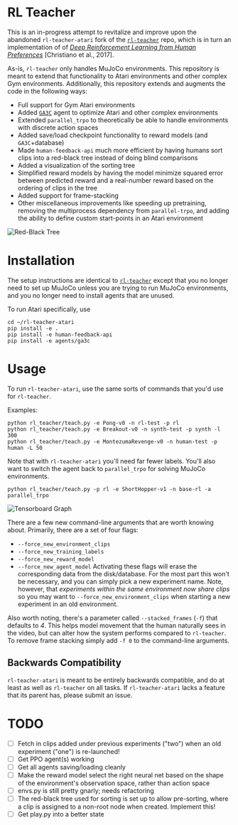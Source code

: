 # RL Teacher

This is an in-progress attempt to revitalize and improve upon the abandoned `rl-teacher-atari` fork of the [`rl-teacher`](https://github.com/nottombrown/rl-teacher) repo, which is in turn an implementation of of [*Deep Reinforcement Learning from Human Preferences*](https://arxiv.org/abs/1706.03741) [Christiano et al., 2017].

As-is, `rl-teacher` only handles MuJoCo environments. This repository is meant to extend that functionality to Atari environments and other complex Gym environments. Additionally, this repository extends and augments the code in the following ways:

- Full support for Gym Atari environments
- Added [`GA3C`](https://github.com/NVlabs/GA3C) agent to optimize Atari and other complex environments
- Extended `parallel_trpo` to theoretically be able to handle environments with discrete action spaces
- Added save/load checkpoint functionality to reward models (and `GA3C`+database)
- Made `human-feedback-api` much more efficient by having humans sort clips into a red-black tree instead of doing blind comparisons
- Added a visualization of the sorting tree
- Simplified reward models by having the model minimize squared error between predicted reward and a real-number reward based on the ordering of clips in the tree
- Added support for frame-stacking
- Other miscellaneous improvements like speeding up pretraining, removing the multiprocess dependency from `parallel-trpo`, and adding the ability to define custom start-points in an Atari environment

![Red-Black Tree](https://i.imgur.com/AfFBxpy.png)

# Installation

The setup instructions are identical to [`rl-teacher`](https://github.com/nottombrown/rl-teacher#installation) except that you no longer need to set up MuJoCo unless you are trying to run MuJoCo environments, and you no longer need to install agents that are unused.

To run Atari specifically, use
```
cd ~/rl-teacher-atari
pip install -e .
pip install -e human-feedback-api
pip install -e agents/ga3c
```

# Usage

To run `rl-teacher-atari`, use the same sorts of commands that you'd use for `rl-teacher`.

Examples:
```
python rl_teacher/teach.py -e Pong-v0 -n rl-test -p rl
python rl_teacher/teach.py -e Breakout-v0 -n synth-test -p synth -l 300
python rl_teacher/teach.py -e MontezumaRevenge-v0 -n human-test -p human -L 50
```

Note that with `rl-teacher-atari` you'll need far fewer labels.
You'll also want to switch the agent back to `parallel_trpo` for solving MuJoCo environments.

```
python rl_teacher/teach.py -p rl -e ShortHopper-v1 -n base-rl -a parallel_trpo
```

![Tensorboard Graph](https://i.imgur.com/7jrAKJi.png)

There are a few new command-line arguments that are worth knowing about. Primarily, there are a set of four flags:
- `--force_new_environment_clips`
- `--force_new_training_labels`
- `--force_new_reward_model`
- `--force_new_agent_model`
Activating these flags will erase the corresponding data from the disk/database. For the most part this won't be necessary, and you can simply pick a new experiment name. Note, however, that *experiments within the same environment now share clips* so you may want to `--force_new_environment_clips` when starting a new experiment in an old environment.

Also worth noting, there's a parameter called `--stacked_frames` (`-f`) that defaults to *4*. This helps model movement that the human naturally sees in the video, but can alter how the system performs compared to `rl-teacher`. To remove frame stacking simply add `-f 0` to the command-line arguments.

## Backwards Compatibility

`rl-teacher-atari` is meant to be entirely backwards compatible, and do at least as well as `rl-teacher` on all tasks. If `rl-teacher-atari` lacks a feature that its parent has, please submit an issue.

# TODO

- [ ] Fetch in clips added under previous experiments ("two") when an old experiment ("one") is re-launched!
- [ ] Get PPO agent(s) working
- [ ] Get all agents saving/loading cleanly
- [ ] Make the reward model select the right neural net based on the shape of the environment's observation space, rather than action space
- [ ] envs.py is still pretty gnarly; needs refactoring
- [ ] The red-black tree used for sorting is set up to allow pre-sorting, where a clip is assigned to a non-root node when created. Implement this!
- [ ] Get play.py into a better state
